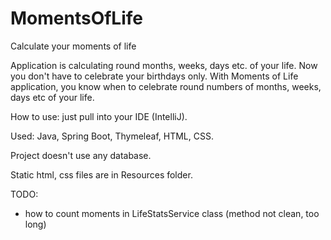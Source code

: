 # MomentsOfLife
Calculate your moments of life

Application is calculating round months, weeks, days etc. of your life. Now you don't have to celebrate your birthdays only.
With Moments of Life application, you know when to celebrate round numbers of months, weeks, days etc of your life.

How to use: just pull into your IDE (IntelliJ).

Used: Java, Spring Boot, Thymeleaf, HTML, CSS.

Project doesn't use any database.

Static html, css files are in Resources folder.

TODO:
- how to count moments in LifeStatsService class (method not clean, too long)
